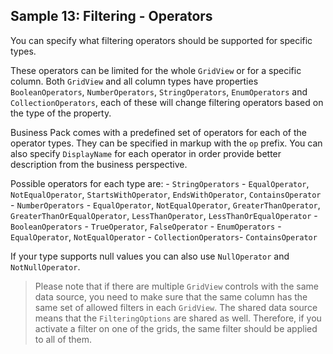 ## Sample 13: Filtering - Operators

You can specify what filtering operators should be supported for specific types.

These operators can be limited for the whole `GridView` or for a specific column. Both `GridView` and all column types have properties `BooleanOperators`, `NumberOperators`, `StringOperators`, `EnumOperators` and `CollectionOperators`, each of these will change filtering operators based on the type of the property.

Business Pack comes with a predefined set of operators for each of the operator types. They can be specified in markup with the `op` prefix. You can also specify `DisplayName` for each operator in order provide better description from the business perspective.

Possible operators for each type are:
    - `StringOperators` - `EqualOperator`, `NotEqualOperator`, `StartsWithOperator`, `EndsWithOperator`, `ContainsOperator`
    - `NumberOperators` - `EqualOperator`, `NotEqualOperator`, `GreaterThanOperator`, `GreaterThanOrEqualOperator`, `LessThanOperator`, `LessThanOrEqualOperator`
    - `BooleanOperators` - `TrueOperator`, `FalseOperator`
    - `EnumOperators` - `EqualOperator`, `NotEqualOperator`
    - `CollectionOperators`- `ContainsOperator`

If your type supports null values you can also use `NullOperator` and `NotNullOperator`.

> Please note that if there are multiple `GridView` controls with the same data source, you need to make sure that the same column has the same set of allowed filters in each `GridView`. The shared data source means that the `FilteringOptions` are shared as well. Therefore, if you activate a filter on one of the grids, the same filter should be applied to all of them.
